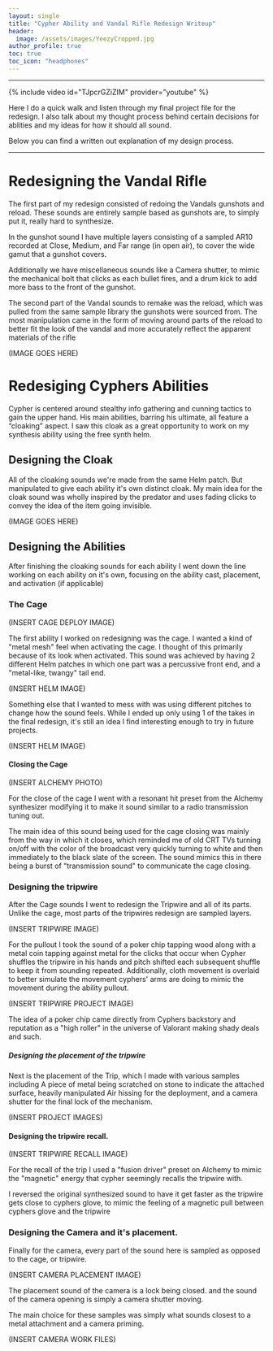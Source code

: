 ```yaml
---
layout: single
title: "Cypher Ability and Vandal Rifle Redesign Writeup"
header: 
  image: /assets/images/YeezyCropped.jpg
author_profile: true
toc: true
toc_icon: "headphones"
---
```


---

{% include video id="TJpcrGZiZIM" provider="youtube" %}

Here I do a quick walk and listen through my final project file for the redesign. I also talk about my thought process behind certain decisions for ablities and my ideas for how it should all sound.

Below you can find a written out explanation of my design process. 

---

# Redesigning the Vandal Rifle

The first part of my redesign consisted of redoing the Vandals gunshots and reload. These sounds are entirely sample based as gunshots are, to simply put it, really hard to synthesize.

In the gunshot sound I have multiple layers consisting of a sampled AR10 recorded at Close, Medium, and Far range (in open air), to cover the wide gamut that a gunshot covers.

Additionally we have miscellaneous sounds like a Camera shutter, to mimic the mechanical bolt that clicks as each bullet fires, and a drum kick to add more bass to the front of the gunshot.

The second part of the Vandal sounds to remake was the reload, which was pulled from the same sample library the gunshots were sourced from. The most manipulation came in the form of moving around parts of the reload to better fit the look of the vandal and more accurately reflect the apparent materials of the rifle


(IMAGE GOES HERE)


# Redesiging Cyphers Abilities

Cypher is centered around stealthy info gathering and cunning tactics to gain the upper hand. His main abilities, barring his ultimate, all feature a “cloaking” aspect. I saw this cloak as a great opportunity to work on my synthesis ability using the free synth helm.

## Designing the Cloak

All of the cloaking sounds we're made from the same Helm patch. But manipulated to give each ability it's own distinct cloak. My main idea for the cloak sound was wholly inspired by the predator and uses fading clicks to convey the idea of the item going invisible.

(IMAGE GOES HERE)

## Designing the Abilities

After finishing the cloaking sounds for each ability I went down the line working on each ability on it's own, focusing on the ability cast, placement, and activation (if applicable)


### The Cage

(INSERT CAGE DEPLOY IMAGE)

The first ability I worked on redesigning was the cage. I wanted a kind of "metal mesh" feel when activating the cage. I thought of this primarily because of its look when activated. This sound was achieved by having 2 different Helm patches in which one part was a percussive front end, and a "metal-like, twangy" tail end.

(INSERT HELM IMAGE)

Something else that I wanted to mess with was using different pitches to change how the sound feels. While I ended up only using 1 of the takes in the final redesign, it's still an idea I find interesting enough to try in future projects.

(INSERT HELM IMAGE)

#### Closing the Cage

(INSERT ALCHEMY PHOTO)


For the close of the cage I went with a resonant hit preset from the Alchemy synthesizer modifying it to make it sound similar to a radio transmission tuning out.


The main idea of this sound being used for the cage closing was mainly from the way in which it closes, which reminded me of old CRT TVs turning on/off with the color of the broadcast very quickly turning to white and then immediately to the black slate of the screen. The sound mimics this in there being a burst of "transmission sound" to communicate the cage closing.

### Designing the tripwire

After the Cage sounds I went to redesign the Tripwire and all of its parts. Unlike the cage, most parts of the tripwires redesign are sampled layers.

(INSERT TRIPWIRE IMAGE)

For the pullout I took the sound of a poker chip tapping wood along with a metal coin tapping against metal for the clicks that occur when Cypher shuffles the tripwire in his hands and pitch shifted each subsequent shuffle to keep it from sounding repeated. Additionally, cloth movement is overlaid to better simulate the movement cyphers' arms are doing to mimic the movement during the ability pullout.

(INSERT TRIPWIRE PROJECT IMAGE)

The idea of a poker chip came directly from Cyphers backstory and reputation as a "high roller" in the universe of Valorant making shady deals and such.

##### Designing the placement of the tripwire

Next is the placement of the Trip, which I made with various samples including A piece of metal being scratched on stone to indicate the attached surface, heavily manipulated Air hissing for the deployment, and a camera shutter for the final lock of the mechanism.

(INSERT PROJECT IMAGES)

#### Designing the tripwire recall. 

(INSERT TRIPWIRE RECALL IMAGE)

For the recall of the trip I used a "fusion driver" preset on Alchemy to mimic the "magnetic" energy that cypher seemingly recalls the tripwire with.

I reversed the original synthesized sound to have it get faster as the tripwire gets close to cyphers glove, to mimic the feeling of a magnetic pull between cyphers glove and the tripwire

### Designing the Camera and it's placement. 

Finally for the camera, every part of the sound here is sampled as opposed to the cage, or tripwire. 

(INSERT CAMERA PLACEMENT IMAGE)

The placement sound of the camera is a lock being closed. and the sound of the camera opening is simply a camera shutter moving.

The main choice for these samples was simply what sounds closest to a metal attachment and a camera priming.

(INSERT CAMERA WORK FILES)
